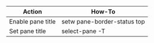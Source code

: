 | Action | How-To |
| ------ | ------ |
| Enable pane title | setw pane-border-status top |
| Set pane title | select-pane -T <title> |
| Toggle zoom pane to full window | Prefix-z |

